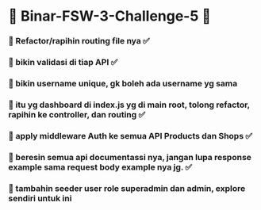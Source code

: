 # 📝 Binar-FSW-3-Challenge-5 📝

### 📌 Refactor/rapihin routing file nya ✅
### 📌 bikin validasi di tiap API ✅
### 📌 bikin username unique, gk boleh ada username yg sama 
### 📌 itu yg dashboard di index.js yg di main root, tolong refactor, rapihin ke controller, dan routing ✅
### 📌 apply middleware Auth ke semua API Products dan Shops ✅
### 📌 beresin semua api documentassi nya, jangan lupa response example sama request body example nya jg. ✅
### 📌 tambahin seeder user role superadmin dan admin, explore sendiri untuk ini

